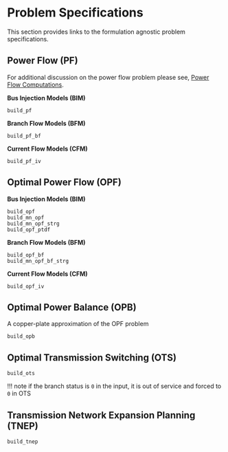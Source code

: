 # Problem Specifications

This section provides links to the formulation agnostic problem specifications.

## Power Flow (PF)

For additional discussion on the power flow problem please see, [Power Flow Computations](@ref).

**Bus Injection Models (BIM)**
```@docs
build_pf
```

**Branch Flow Models (BFM)**
```@docs
build_pf_bf
```

**Current Flow Models (CFM)**
```@docs
build_pf_iv
```

## Optimal Power Flow (OPF)

**Bus Injection Models (BIM)**
```@docs
build_opf
build_mn_opf
build_mn_opf_strg
build_opf_ptdf
```

**Branch Flow Models (BFM)**
```@docs
build_opf_bf
build_mn_opf_bf_strg
```

**Current Flow Models (CFM)**
```@docs
build_opf_iv
```


## Optimal Power Balance (OPB)

A copper-plate approximation of the OPF problem

```@docs
build_opb
```


## Optimal Transmission Switching (OTS)

```@docs
build_ots
```

!!! note
    if the branch status is `0` in the input, it is out of service and forced to `0` in OTS


## Transmission Network Expansion Planning (TNEP)

```@docs
build_tnep
```
